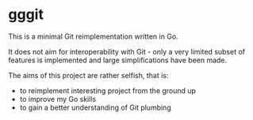 # gggit

This is a minimal Git reimplementation written in Go.

It does not aim for interoperability with Git - only a very limited subset of
features is implemented and large simplifications have been made.

The aims of this project are rather selfish, that is:

 - to reimplement interesting project from the ground up
 - to improve my Go skills
 - to gain a better understanding of Git plumbing
